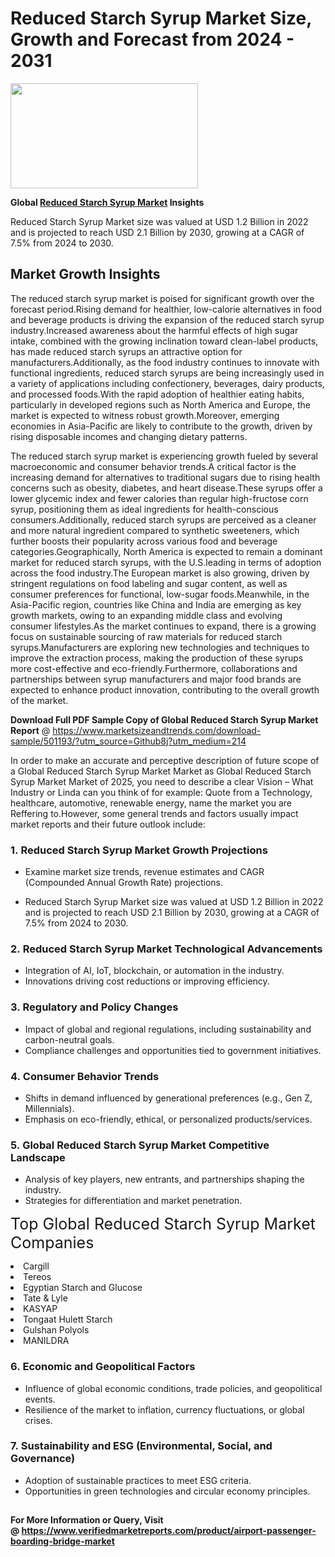 <H1>Reduced Starch Syrup Market Size, Growth and Forecast from 2024 - 2031</H1><img class="aligncenter size-medium wp-image-584254" src="https://thirdeyenews.in/wp-content/uploads/2024/09/Global-Market-Research-300x168.jpeg" alt="" width="300" height="168" /><p><strong>Global&nbsp;<a href="https://www.marketsizeandtrends.com/download-sample/501193/?utm_source=Github8j?utm_medium=214">Reduced Starch Syrup Market</a> Insights</strong></p><p>Reduced Starch Syrup Market size was valued at USD 1.2 Billion in 2022 and is projected to reach USD 2.1 Billion by 2030, growing at a CAGR of 7.5% from 2024 to 2030.</p><p><h2>Market Growth Insights</h2> <p>The reduced starch syrup market is poised for significant growth over the forecast period.Rising demand for healthier, low-calorie alternatives in food and beverage products is driving the expansion of the reduced starch syrup industry.Increased awareness about the harmful effects of high sugar intake, combined with the growing inclination toward clean-label products, has made reduced starch syrups an attractive option for manufacturers.Additionally, as the food industry continues to innovate with functional ingredients, reduced starch syrups are being increasingly used in a variety of applications including confectionery, beverages, dairy products, and processed foods.With the rapid adoption of healthier eating habits, particularly in developed regions such as North America and Europe, the market is expected to witness robust growth.Moreover, emerging economies in Asia-Pacific are likely to contribute to the growth, driven by rising disposable incomes and changing dietary patterns.</p> <p>The reduced starch syrup market is experiencing growth fueled by several macroeconomic and consumer behavior trends.A critical factor is the increasing demand for alternatives to traditional sugars due to rising health concerns such as obesity, diabetes, and heart disease.These syrups offer a lower glycemic index and fewer calories than regular high-fructose corn syrup, positioning them as ideal ingredients for health-conscious consumers.Additionally, reduced starch syrups are perceived as a cleaner and more natural ingredient compared to synthetic sweeteners, which further boosts their popularity across various food and beverage categories.Geographically, North America is expected to remain a dominant market for reduced starch syrups, with the U.S.leading in terms of adoption across the food industry.The European market is also growing, driven by stringent regulations on food labeling and sugar content, as well as consumer preferences for functional, low-sugar foods.Meanwhile, in the Asia-Pacific region, countries like China and India are emerging as key growth markets, owing to an expanding middle class and evolving consumer lifestyles.As the market continues to expand, there is a growing focus on sustainable sourcing of raw materials for reduced starch syrups.Manufacturers are exploring new technologies and techniques to improve the extraction process, making the production of these syrups more cost-effective and eco-friendly.Furthermore, collaborations and partnerships between syrup manufacturers and major food brands are expected to enhance product innovation, contributing to the overall growth of the market.</p> <p><span class=""><strong>Download Full PDF Sample Copy of Global Reduced Starch Syrup Market Report</strong> @ <a href="https://www.marketsizeandtrends.com/download-sample/501193/?utm_source=Github8j?utm_medium=214" target="_blank">https://www.marketsizeandtrends.com/download-sample/501193/?utm_source=Github8j?utm_medium=214</a></span></p><p>In order to make an accurate and perceptive description of future scope of a Global&nbsp;Reduced Starch Syrup Market Market as Global&nbsp;Reduced Starch Syrup Market Market of 2025, you need to describe a clear Vision &ndash; What Industry or Linda can you think of for example: Quote from a Technology, healthcare, automotive, renewable energy, name the market you are Reffering to.However, some general trends and factors usually impact market reports and their future outlook include:</p><h3>1.&nbsp;<strong>Reduced Starch Syrup Market Growth Projections</strong></h3><ul><li>Examine market size trends, revenue estimates and CAGR (Compounded Annual Growth Rate) projections.</li><li><p>Reduced Starch Syrup Market size was valued at USD 1.2 Billion in 2022 and is projected to reach USD 2.1 Billion by 2030, growing at a CAGR of 7.5% from 2024 to 2030.</p></li></ul><h3>2.&nbsp;<strong>Reduced Starch Syrup Market Technological Advancements</strong></h3><ul><li>Integration of AI, IoT, blockchain, or automation in the industry.</li><li>Innovations driving cost reductions or improving efficiency.</li></ul><h3>3.&nbsp;<strong>Regulatory and Policy Changes</strong></h3><ul><li>Impact of global and regional regulations, including sustainability and carbon-neutral goals.</li><li>Compliance challenges and opportunities tied to government initiatives.</li></ul><h3>4.&nbsp;<strong>Consumer Behavior Trends</strong></h3><ul><li>Shifts in demand influenced by generational preferences (e.g., Gen Z, Millennials).</li><li>Emphasis on eco-friendly, ethical, or personalized products/services.</li></ul><h3>5.&nbsp;<strong>Global Reduced Starch Syrup Market Competitive Landscape</strong></h3><ul><li>Analysis of key players, new entrants, and partnerships shaping the industry.</li><li>Strategies for differentiation and market penetration.</li></ul><p data-pm-slice="1 1 []"><span style="color: inherit; font-family: inherit; font-size: 25px;">Top Global Reduced Starch Syrup Market Companies</span></p><div class="" data-test-id=""><p><li>Cargill</li><li> Tereos</li><li> Egyptian Starch and Glucose</li><li> Tate & Lyle</li><li> KASYAP</li><li> Tongaat Hulett Starch</li><li> Gulshan Polyols</li><li> MANILDRA</li></p></div><h3>6.&nbsp;<strong>Economic and Geopolitical Factors</strong></h3><ul><li>Influence of global economic conditions, trade policies, and geopolitical events.</li><li>Resilience of the market to inflation, currency fluctuations, or global crises.</li></ul><h3>7.&nbsp;<strong>Sustainability and ESG (Environmental, Social, and Governance)</strong></h3><ul><li>Adoption of sustainable practices to meet ESG criteria.</li><li>Opportunities in green technologies and circular economy principles.</li></ul><h2><strong style="font-size: 14px;">For More Information or Query, Visit @&nbsp;</strong><a style="background-color: #ffffff; font-size: 14px;" href="https://www.marketsizeandtrends.com/report/reduced-starch-syrup-market/" target="_blank">https://www.verifiedmarketreports.com/product/airport-passenger-boarding-bridge-market</a></h2>
